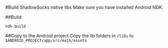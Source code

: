 #Build ShadowSocks native libs
Make sure you have installed Android NDK.


##Build
```
ndk-build
```

##Copy to the Android project
Copy the lib folders in `/libs` to `$ANDROID_PROJECT/app/src/main/assets`